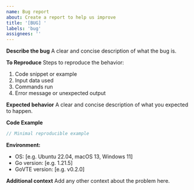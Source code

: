 ```yaml
---
name: Bug report
about: Create a report to help us improve
title: '[BUG] '
labels: 'bug'
assignees: ''
---
```


**Describe the bug**
A clear and concise description of what the bug is.

**To Reproduce**
Steps to reproduce the behavior:
1. Code snippet or example
2. Input data used
3. Commands run
4. Error message or unexpected output

**Expected behavior**
A clear and concise description of what you expected to happen.

**Code Example**
```go
// Minimal reproducible example
```

**Environment:**
 - OS: [e.g. Ubuntu 22.04, macOS 13, Windows 11]
 - Go version: [e.g. 1.21.5]
 - GoVTE version: [e.g. v0.2.0]

**Additional context**
Add any other context about the problem here.